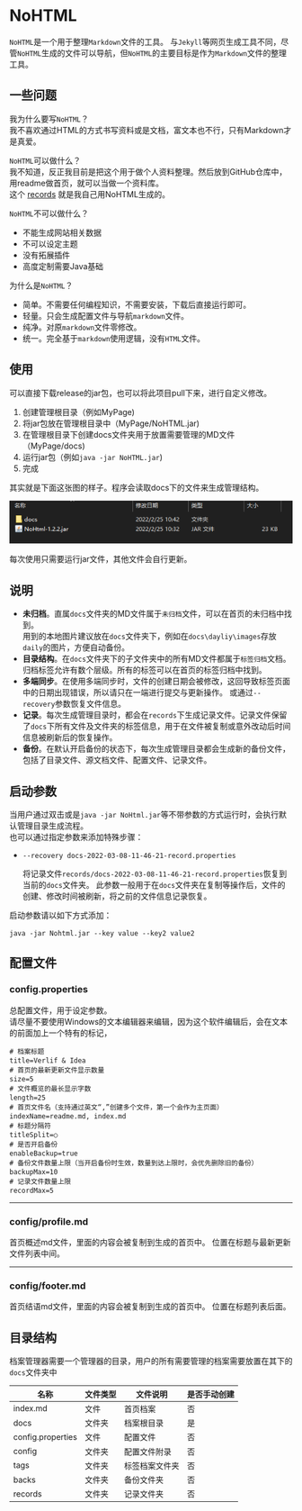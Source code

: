 # NoHTML

`NoHTML`是一个用于整理`Markdown`文件的工具。
与`Jekyll`等网页生成工具不同，尽管`NoHTML`生成的文件可以导航，但`NoHTML`的主要目标是作为`Markdown`文件的整理工具。

## 一些问题

我为什么要写`NoHTML`？  
我不喜欢通过HTML的方式书写资料或是文档，富文本也不行，只有Markdown才是真爱。

`NoHTML`可以做什么？  
我不知道，反正我目前是把这个用于做个人资料整理。然后放到GitHub仓库中，用readme做首页，就可以当做一个资料库。  
这个 [records](https://github.com/Verlif/records) 就是我自己用NoHTML生成的。

`NoHTML`不可以做什么？

* 不能生成网站相关数据
* 不可以设定主题
* 没有拓展插件
* 高度定制需要Java基础

为什么是`NoHTML`？

* 简单。不需要任何编程知识，不需要安装，下载后直接运行即可。
* 轻量。只会生成配置文件与导航`markdown`文件。
* 纯净。对原`markdown`文件零修改。
* 统一。完全基于`markdown`使用逻辑，没有`HTML`文件。

## 使用

可以直接下载release的jar包，也可以将此项目pull下来，进行自定义修改。

1. 创建管理根目录（例如MyPage)
2. 将jar包放在管理根目录中（MyPage/NoHTML.jar)
3. 在管理根目录下创建docs文件夹用于放置需要管理的MD文件（MyPage/docs)
4. 运行jar包（例如`java -jar NoHTML.jar`)
5. 完成

其实就是下面这张图的样子。程序会读取docs下的文件来生成管理结构。

![目录结构](imgs/目录结构.png)

每次使用只需要运行jar文件，其他文件会自行更新。

## 说明

* __未归档__。直属`docs`文件夹的MD文件属于`未归档`文件，可以在首页的未归档中找到。  
用到的本地图片建议放在`docs`文件夹下，例如在`docs\dayliy\images`存放`daily`的图片，方便自动备份。
* __目录结构__。在`docs`文件夹下的子文件夹中的所有MD文件都属于`标签归档`文档。归档标签允许有数个层级。所有的标签可以在首页的标签归档中找到。  
* __多端同步__。在使用多端同步时，文件的创建日期会被修改，这回导致标签页面中的日期出现错误，所以请只在一端进行提交与更新操作。
或通过`--recovery`参数恢复文件信息。
* __记录__。每次生成管理目录时，都会在`records`下生成记录文件。记录文件保留了`docs`下所有文件及文件夹的标签信息，用于在文件被复制或意外改动后时间信息被刷新后的恢复操作。
* __备份__。在默认开启备份的状态下，每次生成管理目录都会生成新的备份文件，包括了目录文件、源文档文件、配置文件、记录文件。

## 启动参数

当用户通过双击或是`java -jar NoHtml.jar`等不带参数的方式运行时，会执行默认管理目录生成流程。  
也可以通过指定参数来添加特殊步骤：

* `--recovery docs-2022-03-08-11-46-21-record.properties`

   将记录文件`records/docs-2022-03-08-11-46-21-record.properties`恢复到当前的`docs`文件夹。
   此参数一般用于在`docs`文件夹在复制等操作后，文件的创建、修改时间被刷新，将之前的文件信息记录恢复。

启动参数请以如下方式添加：

```shell
java -jar Nohtml.jar --key value --key2 value2
```

## 配置文件

### config.properties

总配置文件，用于设定参数。  
请尽量不要使用Windows的文本编辑器来编辑，因为这个软件编辑后，会在文本的前面加上一个特有的标记，

```properties
# 档案标题
title=Verlif & Idea
# 首页的最新更新文件显示数量
size=5
# 文件概览的最长显示字数
length=25
# 首页文件名（支持通过英文“,”创建多个文件，第一个会作为主页面）
indexName=readme.md, index.md
# 标题分隔符
titleSplit=○
# 是否开启备份
enableBackup=true
# 备份文件数量上限（当开启备份时生效，数量到达上限时，会优先删除旧的备份）
backupMax=10
# 记录文件数量上限
recordMax=5
```

------

### config/profile.md

首页概述md文件，里面的内容会被复制到生成的首页中。
位置在标题与最新更新文件列表中间。

------

### config/footer.md

首页结语md文件，里面的内容会被复制到生成的首页中。
位置在标题列表后面。

## 目录结构

档案管理器需要一个管理器的目录，用户的所有需要管理的档案需要放置在其下的`docs`文件夹中

| 名称                | 文件类型 | 文件说明    | 是否手动创建 |
|-------------------|------|---------|--------|
| index.md          | 文件   | 首页档案    | 否      |
| docs              | 文件夹  | 档案根目录   | 是      |
| config.properties | 文件   | 配置文件    | 否      |
| config            | 文件夹  | 配置文件附录  | 否      |
| tags              | 文件夹  | 标签档案文件夹 | 否      |
| backs             | 文件夹  | 备份文件夹   | 否      |
| records           | 文件夹  | 记录文件夹   | 否      |